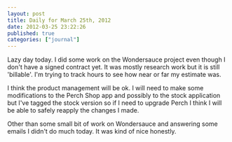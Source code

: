```yaml
---
layout: post
title: Daily for March 25th, 2012
date: 2012-03-25 23:22:26
published: true
categories: ["journal"]
---
```

 
Lazy day today. I did some work on the Wondersauce project even though I don't have a signed contract yet. It was mostly research work but it is still 'billable'. I'm trying to track hours to see how near or far my estimate was.

I think the product management will be ok. I will need to make some modifications to the Perch Shop app and possibly to the stock application but I've tagged the stock version so if I need to upgrade Perch I think I will be able to safely reapply the changes I made.

Other than some small bit of work on Wondersauce and answering some emails I didn't do much today. It was kind of nice honestly.
